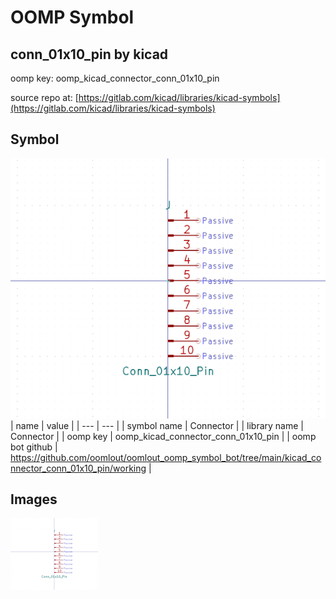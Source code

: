 # OOMP Symbol  
## conn_01x10_pin  by kicad  
  
oomp key: oomp_kicad_connector_conn_01x10_pin  
  
source repo at: [https://gitlab.com/kicad/libraries/kicad-symbols](https://gitlab.com/kicad/libraries/kicad-symbols)  
## Symbol  
  
[![working.png](working_600.png)](working.png)  
| name | value | 
| --- | --- | 
| symbol name | Connector | 
| library name | Connector | 
| oomp key | oomp_kicad_connector_conn_01x10_pin | 
| oomp bot github | https://github.com/oomlout/oomlout_oomp_symbol_bot/tree/main/kicad_connector_conn_01x10_pin/working | 
## Images  
  
[![working.png](working_140.png)](working.png)  
